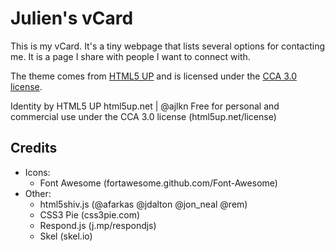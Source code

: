 # Julien's vCard

This is my vCard. It's a tiny webpage that lists several options for contacting me. It is a page I share with people I want to connect with.

The theme comes from [HTML5 UP](https://html5up.net/) and is licensed under the [CCA 3.0 license](https://html5up.net/).

Identity by HTML5 UP
html5up.net | @ajlkn
Free for personal and commercial use under the CCA 3.0 license (html5up.net/license)

## Credits

- Icons:
  - Font Awesome (fortawesome.github.com/Font-Awesome)
- Other:
  - html5shiv.js (@afarkas @jdalton @jon_neal @rem)
  - CSS3 Pie (css3pie.com)
  - Respond.js (j.mp/respondjs)
  - Skel (skel.io)